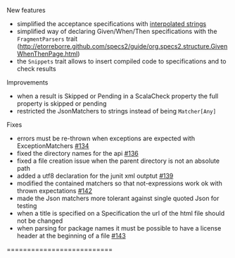 New features

 * simplified the acceptance specifications with [interpolated strings](https://github.com/etorreborre/specs2/blob/master/src/test/scala/examples/HelloWorldSpec.scala)
 * simplified way of declaring Given/When/Then specifications with the `FragmentParsers` trait (http://etorreborre.github.com/specs2/guide/org.specs2.structure.GivenWhenThenPage.html)
 * the `Snippets` trait allows to insert compiled code to specifications and to check results
 
Improvements
 
 * when a result is Skipped or Pending in a ScalaCheck property the full property is skipped or pending
 * restricted the JsonMatchers to strings instead of being `Matcher[Any]`

Fixes

 * errors must be re-thrown when exceptions are expected with ExceptionMatchers [#134](https://github.com/etorreborre/specs2/issues/134)
 * fixed the directory names for the api [#136](https://github.com/etorreborre/specs2/issues/136)
 * fixed a file creation issue when the parent directory is not an absolute path
 * added a utf8 declaration for the junit xml outptut [#139](https://github.com/etorreborre/specs2/issues/139)
 * modified the contained matchers so that not-expressions work ok with thrown expectations [#142](https://github.com/etorreborre/specs2/issues/142)
 * made the Json matchers more tolerant against single quoted Json for testing
 * when a title is specified on a Specification the url of the html file should not be changed
 * when parsing for package names it must be possible to have a license header at the beginning of a file [#143](https://github.com/etorreborre/specs2/issues/143)


 ==========================

